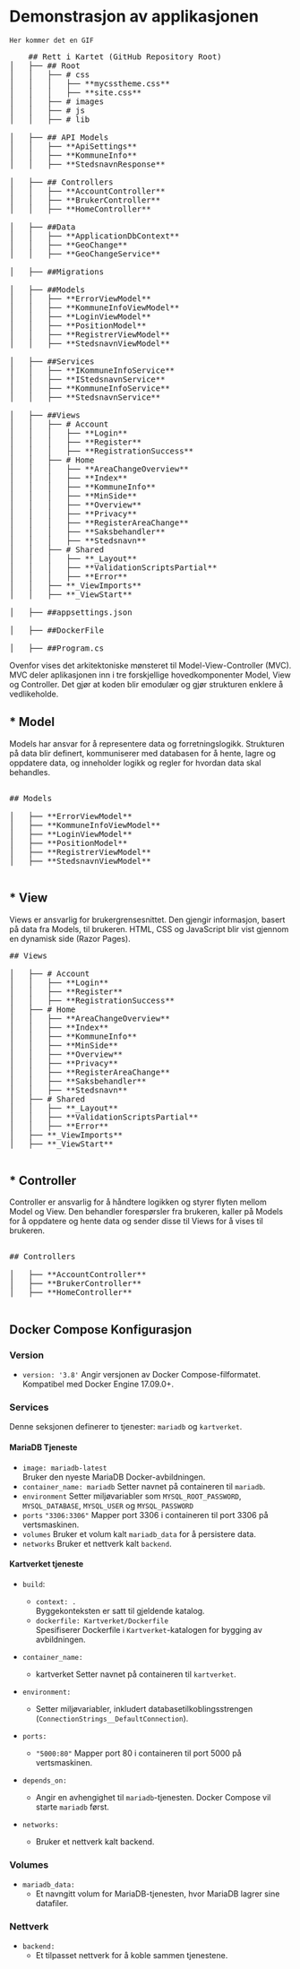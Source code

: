 # Demonstrasjon av applikasjonen 

	Her kommer det en GIF 

<pre>
	## Rett i Kartet (GitHub Repository Root)
│   ├── ## Root         
│   │   ├── # css         
│   │   │   ├── **mycsstheme.css** 
│   │   │   ├── **site.css** 
│   │   ├── # images     
│   │   ├── # js 
│   │   ├── # lib 

│   ├── ## API Models         
│   │   ├── **ApiSettings**        
│   │   ├── **KommuneInfo**
│   │   ├── **StedsnavnResponse**    

│   ├── ## Controllers      
│   │   ├── **AccountController** 
│   │   ├── **BrukerController** 
│   │   ├── **HomeController**  

│   ├── ##Data              
│   │   ├── **ApplicationDbContext** 
│   │   ├── **GeoChange** 
│   │   ├── **GeoChangeService** 

│   ├── ##Migrations        

│   ├── ##Models        
│   │   ├── **ErrorViewModel**
│   │   ├── **KommuneInfoViewModel**
│   │   ├── **LoginViewModel**
│   │   ├── **PositionModel**  
│   │   ├── **RegistrerViewModel**
│   │   ├── **StedsnavnViewModel**

│   ├── ##Services  
│   │   ├── **IKommuneInfoService**  
│   │   ├── **IStedsnavnService**
│   │   ├── **KommuneInfoService**  
│   │   ├── **StedsnavnService**  

│   ├── ##Views           
│   │   ├── # Account 
│   │   │   ├── **Login** 
│   │   │   ├── **Register**    
│   │   │   ├── **RegistrationSuccess**   
│   │   ├── # Home    
│   │   │   ├── **AreaChangeOverview** 
│   │   │   ├── **Index** 
│   │   │   ├── **KommuneInfo** 
│   │   │   ├── **MinSide** 
│   │   │   ├── **Overview** 
│   │   │   ├── **Privacy** 
│   │   │   ├── **RegisterAreaChange** 
│   │   │   ├── **Saksbehandler** 
│   │   │   ├── **Stedsnavn**   
│   │   ├── # Shared 
│   │   │   ├── **_Layout** 
│   │   │   ├── **ValidationScriptsPartial** 
│   │   │   ├── **Error** 
│   │   ├── **_ViewImports**  
│   │   ├── **_ViewStart**     

│   ├── ##appsettings.json

│   ├── ##DockerFile         

│   ├── ##Program.cs
</pre>

Ovenfor vises det arkitektoniske mønsteret til Model-View-Controller (MVC). MVC deler aplikasjonen inn i tre forskjellige hovedkomponenter Model, View og Controller. Det gjør at koden blir emodulær og gjør strukturen enklere å vedlikeholde. 

## * Model 

Models har ansvar for å representere data og forretningslogikk. Strukturen på data blir definert, kommuniserer med databasen for å hente, lagre og oppdatere data, og inneholder logikk og regler for hvordan data skal behandles. 
<pre>

## Models
      
│   ├── **ErrorViewModel**
│   ├── **KommuneInfoViewModel**
│   ├── **LoginViewModel**
│   ├── **PositionModel**  
│   ├── **RegistrerViewModel**
│   ├── **StedsnavnViewModel**

</pre>

## * View

Views er ansvarlig for brukergrensesnittet. Den gjengir informasjon, basert på data fra Models, til brukeren. HTML, CSS og JavaScript blir vist gjennom en dynamisk side (Razor Pages). 
<pre>
## Views   
        
│   ├── # Account 
│   │   ├── **Login** 
│   │   ├── **Register**    
│   │   ├── **RegistrationSuccess**   
│   ├── # Home    
│   │   ├── **AreaChangeOverview** 
│   │   ├── **Index** 
│   │   ├── **KommuneInfo** 
│   │   ├── **MinSide** 
│   │   ├── **Overview** 
│   │   ├── **Privacy** 
│   │   ├── **RegisterAreaChange** 
│   │   ├── **Saksbehandler** 
│   │   ├── **Stedsnavn**   
│   ├── # Shared 
│   │   ├── **_Layout** 
│   │   ├── **ValidationScriptsPartial** 
│   │   ├── **Error** 
│   ├── **_ViewImports**  
│   ├── **_ViewStart** 

</pre>

## * Controller

Controller er ansvarlig for å håndtere logikken og styrer flyten mellom Model og View. Den behandler forespørsler fra brukeren, kaller på Models for å oppdatere og hente data og sender disse til Views for å vises til brukeren. 
<pre>  
## Controllers      

│   ├── **AccountController** 
│   ├── **BrukerController** 
│   ├── **HomeController** 

</pre>

## Docker Compose Konfigurasjon 

### Version
- `version: '3.8'`
	Angir versjonen av Docker Compose-filformatet. Kompatibel med Docker Engine 17.09.0+.

### Services
Denne seksjonen definerer to tjenester: `mariadb` og `kartverket`.

#### MariaDB Tjeneste
- `image: mariadb-latest`  
	Bruker den nyeste MariaDB Docker-avbildningen.
- `container_name: mariadb` 
	Setter navnet på containeren til `mariadb`.
- `environment`
	Setter miljøvariabler som `MYSQL_ROOT_PASSWORD`, `MYSQL_DATABASE`, 	`MYSQL_USER` og `MYSQL_PASSWORD`
- `ports`
	`"3306:3306"` Mapper port 3306 i containeren til port 3306 på 	vertsmaskinen.
- `volumes`
	Bruker et volum kalt `mariadb_data` for å persistere data.
- `networks`
	Bruker et nettverk kalt `backend`.

#### Kartverket tjeneste 
- `build`:
  - `context: .`  
	Byggekonteksten er satt til gjeldende katalog.
  - `dockerfile: Kartverket/Dockerfile`  
	Spesifiserer Dockerfile i `Kartverket`-katalogen for bygging av 	avbildningen.

- `container_name:`
	- kartverket Setter navnet på containeren til `kartverket`.

- `environment:`
	- Setter miljøvariabler, inkludert databasetilkoblingsstrengen 	(`ConnectionStrings__DefaultConnection`).

- `ports:`
	- `"5000:80"` Mapper port 80 i containeren til port 5000 på 	vertsmaskinen.

- `depends_on:`
	- Angir en avhengighet til `mariadb`-tjenesten. Docker Compose vil 	starte `mariadb` først.

- `networks:`
	- Bruker et nettverk kalt backend.
### Volumes
- `mariadb_data:` 
	- Et navngitt volum for MariaDB-tjenesten, hvor MariaDB lagrer sine 	datafiler.

### Nettverk
- `backend:` 
	- Et tilpasset nettverk for å koble sammen tjenestene.
